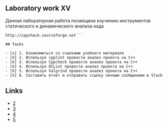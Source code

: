 ## Laboratory work XV


Данная лабораторная работа посвещена изучению инструментов статического и динамического анализа кода
```Code Analytics
http://cppcheck.sourceforge.net```

## Tasks

- [x] 1. Ознакомиться со ссылками учебного материала      
- [X] 2. Используя cpplint провести анализ проекта на C++
- [X] 3. Используя Cppcheck провести анализ проекта на C++
- [X] 4. Используя OCLint провести анализ проекта на C++
- [X] 5. Используя Valgrind провести анализ проекта на C++
- [X] 6. Составить отчет и отправить ссылку личным сообщением в Slack 
```

## Links
- [2](https://github.com/17viu18m/lab15/blob/master/cpplint_check)
- [3](https://github.com/17viu18m/lab15/blob/master/cppcheck.log)
- [4](https://github.com/17viu18m/lab15/blob/master/cpplint_check)
- [5](https://github.com/17viu18m/lab15/blob/master/valgrind_check)
